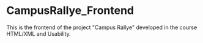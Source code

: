 # CampusRallye_Frontend
This is the frontend of the project "Campus Rallye" developed in the course HTML/XML and Usability.
